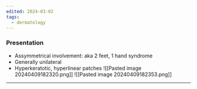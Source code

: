 ```yaml
---
edited: 2024-03-02
tags:
  - dermatology
---
```

### Presentation
- Assymmetrical involvement: aka 2 feet, 1 hand syndrome  
- Generally unilateral
- Hyperkeratotic, hyperlinear patches
![[Pasted image 20240409182320.png]]
![[Pasted image 20240409182353.png]]

---
